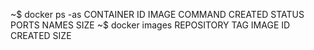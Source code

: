~$ docker ps -as
CONTAINER ID	IMAGE	COMMAND	CREATED	STATUS	PORTS	NAMES	SIZE
~$ docker images
REPOSITORY	TAG	IMAGE ID	CREATED		SIZE
